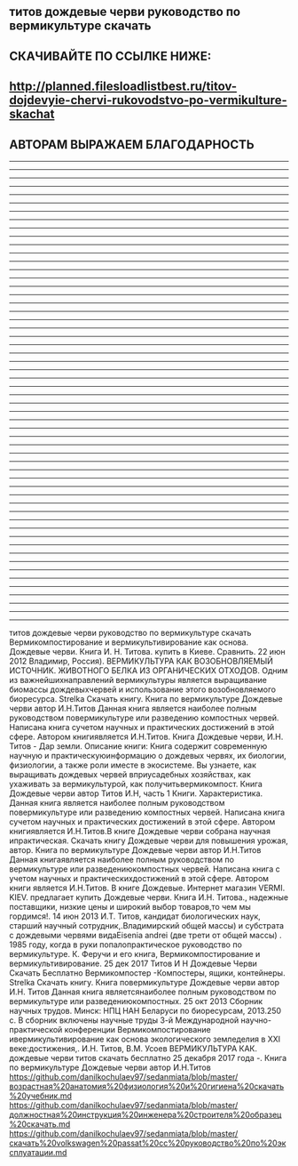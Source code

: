 титов дождевые черви руководство по вермикультуре скачать
--------------------------------------------------
СКАЧИВАЙТЕ ПО ССЫЛКЕ НИЖЕ:
--------------------------------------------------
http://planned.filesloadlistbest.ru/titov-dojdevyie-chervi-rukovodstvo-po-vermikulture-skachat
--------------------------------------------------
АВТОРАМ ВЫРАЖАЕМ БЛАГОДАРНОСТЬ
--------------------------------------------------
--------------------------------------------------
--------------------------------------------------
--------------------------------------------------
--------------------------------------------------
--------------------------------------------------
--------------------------------------------------
--------------------------------------------------
--------------------------------------------------
--------------------------------------------------
--------------------------------------------------
--------------------------------------------------
--------------------------------------------------
--------------------------------------------------
--------------------------------------------------
--------------------------------------------------
--------------------------------------------------
--------------------------------------------------
--------------------------------------------------
--------------------------------------------------
--------------------------------------------------
--------------------------------------------------
--------------------------------------------------
--------------------------------------------------
--------------------------------------------------
--------------------------------------------------
--------------------------------------------------
--------------------------------------------------
--------------------------------------------------
--------------------------------------------------
--------------------------------------------------
--------------------------------------------------
--------------------------------------------------
--------------------------------------------------
--------------------------------------------------
--------------------------------------------------
--------------------------------------------------
--------------------------------------------------
--------------------------------------------------
--------------------------------------------------
--------------------------------------------------
--------------------------------------------------
--------------------------------------------------
--------------------------------------------------
--------------------------------------------------
--------------------------------------------------
--------------------------------------------------
--------------------------------------------------
--------------------------------------------------
--------------------------------------------------
--------------------------------------------------
--------------------------------------------------
--------------------------------------------------
--------------------------------------------------
--------------------------------------------------
--------------------------------------------------
--------------------------------------------------
титов дождевые черви руководство по вермикультуре скачать Вермикомпостирование и вермикультивирование как основа. Дождевые черви. Книга И. Н. Титова. купить в Киеве. Сравнить. 22 июн 2012  Владимир, Россия). ВЕРМИКУЛЬТУРА КАК ВОЗОБНОВЛЯЕМЫЙ ИСТОЧНИК. ЖИВОТНОГО БЕЛКА ИЗ ОРГАНИЧЕСКИХ ОТХОДОВ. Одним из важнейшихнаправлений вермикультуры является выращивание биомассы дождевыхчервей и использование этого возобновляемого биоресурса. Strelka Скачать книгу. Книга по вермикультуре Дождевые черви автор И.Н.Титов Данная книга является наиболее полным руководством повермикультуре или разведению компостных червей. Написана книга сучетом научных и практических достижений в этой сфере. Автором книгиявляется И.Н.Титов. Книга Дождевые черви, И.Н. Титов - Дар земли. Описание книги: Книга содержит современную научную и практическуюинформацию о дождевых червях, их биологии, физиологии, а также роли иместе в экосистеме. Вы узнаете, как выращивать дождевых червей вприусадебных хозяйствах, как ухаживать за вермикультурой, как получитьвермикомпост. Книга Дождевые черви автор Титов И.Н, часть 1  Книги. Характеристика. Данная книга является наиболее полным руководством повермикультуре или разведению компостных червей. Написана книга сучетом научных и практических достижений в этой сфере. Автором книгиявляется И.Н.Титов.В книге Дождевые черви собрана научная ипрактическая. Скачать книгу Дождевые черви для повышения урожая, автор. Книга по вермикультуре Дождевые черви автор И.Н.Титов Данная книгаявляется наиболее полным руководством по вермикультуре или разведениюкомпостных червей. Написана книга с учетом научных и практическихдостижений в этой сфере. Автором книги является И.Н.Титов. В книге Дождевые. Интернет магазин VERMI. KIEV. предлагает купить Дождевые черви. Книга И.Н. Титова., надежные поставщики, низкие цены и широкий выбор товаров,то чем мы гордимся!. 14 июн 2013  И.Т. Титов, кандидат биологических наук, старший научный сотрудник,.Владимирский  общей массы) и субстрата с дождевыми червями видаEisenia andrei (две трети от общей массы) . 1985 году, когда в руки попалопрактическое руководство по вермикультуре. К. Феручи и его книга,
Вермикомпостирование и вермикультивирование. 25 дек 2017  Титов И Н Дождевые Черви Скачать Бесплатно Вермикомпостер -Компостеры, ящики, контейнеры. Strelka Скачать книгу. Книга повермикультуре Дождевые черви автор И.Н. Титов Данная книга являетсянаиболее полным руководством по вермикультуре или разведениюкомпостных. 25 окт 2013  Сборник научных трудов. Минск: НПЦ НАН Беларуси по биоресурсам, 2013.250 с. В сборник включены научные труды 3-й Международной научно-практической конференции Вермикомпостирование ивермикультивирование как основа экологического земледелия в XXI веке:достижения,. И.Н. Титов, В.М. Усоев ВЕРМИКУЛЬТУРА КАК. дождевые черви титов скачать бесплатно 25 декабря 2017 года -. Книга по вермикультуре Дождевые черви автор И.Н.Титов
https://github.com/danilkochulaev97/sedanmiata/blob/master/возрастная%20анатомия%20физиология%20и%20гигиена%20скачать%20учебник.md
https://github.com/danilkochulaev97/sedanmiata/blob/master/должностная%20инструкция%20инженера%20строителя%20образец%20скачать.md
https://github.com/danilkochulaev97/sedanmiata/blob/master/скачать%20volkswagen%20passat%20cc%20руководство%20по%20эксплуатации.md